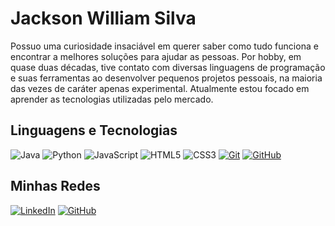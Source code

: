 # Jackson William Silva

Possuo uma curiosidade insaciável em querer saber como tudo funciona e encontrar a melhores soluções para ajudar as pessoas.
Por hobby, em quase duas décadas, tive contato com diversas linguagens de programação e suas ferramentas ao desenvolver pequenos projetos pessoais, na maioria das vezes de caráter apenas experimental.
Atualmente estou focado em aprender as tecnologias utilizadas pelo mercado.

## Linguagens e Tecnologias

![Java](https://img.shields.io/badge/Java-000?style=for-the-badge&logo=java) ![Python](https://img.shields.io/badge/Python-000?style=for-the-badge&logo=python) ![JavaScript](https://img.shields.io/badge/JavaScript-000?style=for-the-badge&logo=javascript) ![HTML5](https://img.shields.io/badge/HTML5-000?style=for-the-badge&logo=html5) ![CSS3](https://img.shields.io/badge/CSS3-000?style=for-the-badge&logo=css3&logoColor=264CE4) [![Git](https://img.shields.io/badge/Git-000?style=for-the-badge&logo=git&logoColor=E94D5F)](https://git-scm.com/doc) [![GitHub](https://img.shields.io/badge/GitHub-000?style=for-the-badge&logo=github&logoColor=30A3DC)](https://docs.github.com/)

## Minhas Redes

[![LinkedIn](https://img.shields.io/badge/LinkedIn-000?style=for-the-badge&logo=linkedin&logoColor=0E76A8)](https://www.linkedin.com/in/jackson-william-silva-9a16612b8/) [![GitHub](https://img.shields.io/badge/GitHub-000?style=for-the-badge&logo=github&logoColor=30A3DC)](https://github.com/jacksonjws)
